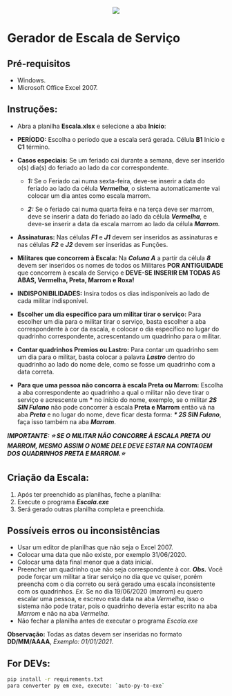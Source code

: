 <p align="center"><img src="https://github.com/coelhocta/Escala/blob/master/img/soldado.ico"></p>

# Gerador de Escala de Serviço

## Pré-requisitos

* Windows.
* Microsoft Office Excel 2007.

## Instruções:

* Abra a planilha **Escala.xlsx** e selecione a aba **Inicio**:

* **PERÍODO:** Escolha o período que a escala será gerada. Célula **B1** Início e **C1** término.

* **Casos especiais:** Se um feriado cai durante a semana, deve ser inserido o(s) dia(s) do feriado ao lado da cor correspondente.

  - ***1:*** Se o Feriado cai numa sexta-feira, deve-se inserir a data do feriado ao lado da célula ***Vermelha***, o sistema automaticamente vai colocar um dia antes como escala marrom.

  - ***2:*** Se o feriado cai numa quarta feira e na terça deve ser marrom, deve se inserir a data do feriado ao lado da célula ***Vermelha***, e deve-se inserir a data da escala marrom ao lado da célula ***Marrom***.

* **Assinaturas:** Nas células ***F1*** e ***J1*** devem ser inseridos as assinaturas e nas células ***F2*** e ***J2*** devem ser inseridas as Funções.

* **Militares que concorrem à Escala:** Na ***Coluna A*** a partir da célula ***8*** devem ser inseridos os nomes de todos os Militares **POR ANTIGUIDADE** que concorrem à escala de Serviço e **DEVE-SE INSERIR EM TODAS AS ABAS, Vermelha, Preta, Marrom e Roxa!**

* **INDISPONIBILIDADES:** Insira todos os dias indisponíveis ao lado de cada militar indisponível.

* **Escolher um dia específico para um militar tirar o serviço:** Para escolher um dia para o militar tirar o serviço, basta escolher a aba correspondente à cor da escala, e colocar o dia específico no lugar do quadrinho correspondente, acrescentando um quadrinho para o militar.

* **Contar quadrinhos Premios ou Lastro:** Para contar um quadrinho sem um dia para o militar, basta colocar a palavra ***Lastro*** dentro do quadrinho ao lado do nome dele, como se fosse um quadrinho com a data correta.

* **Para que uma pessoa não concorra à escala Preta ou Marrom:** Escolha a aba correspondente ao quadrinho a qual o militar não deve tirar o serviço e acrescente um **\*** no início do nome, exemplo, se o militar ***2S SIN Fulano*** não pode concorrer à escala **Preta e Marrom** então vá na aba ***Preta*** e no lugar do nome, deve ficar desta forma: ***\* 2S SIN Fulano***, faça isso também na aba ***Marrom***.

***IMPORTANTE: ⭐️ SE O MILITAR NÃO CONCORRE À ESCALA PRETA OU MARROM, MESMO ASSIM O NOME DELE DEVE ESTAR NA CONTAGEM DOS QUADRINHOS PRETA E MARROM.⭐️***

## Criação da Escala:

1. Após ter preenchido as planilhas, feche a planilha:
2. Execute o programa ***Escala.exe***
3. Será gerado outras planilha completa e preenchida.

## Possíveis erros ou inconsistências

* Usar um editor de planilhas que não seja o Excel 2007.
* Colocar uma data que não existe, por exemplo 31/06/2020.
* Colocar uma data final menor que a data inicial.
* Preencher um quadrinho que não seja correspondente à cor. ***Obs.*** Você pode forçar um militar a tirar serviço no dia que vc quiser, porém preencha com o dia correto ou será gerado uma escala inconsistente com os quadrinhos. *Ex.* Se no dia 19/06/2020 (marrom) eu quero escalar uma pessoa, e escrevo esta data na aba *Vermelha*, isso o sistema não pode tratar, pois o quadrinho deveria estar escrito na aba *Marrom* e não na aba *Vermelha*.
* Não fechar a planilha antes de executar o programa *Escala.exe*

**Observação:** Todas as datas devem ser inseridas no formato **DD/MM/AAAA**, *Exemplo: 01/01/2021*.


## For DEVs:
```sh
pip install -r requirements.txt
para converter py em exe, execute: `auto-py-to-exe`
```

